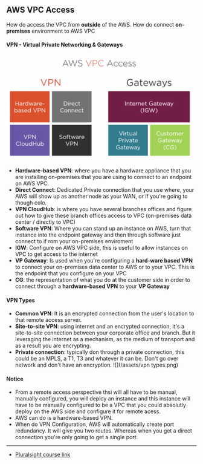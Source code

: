 ## AWS VPC Access

How do access the VPC from __outside__ of the AWS. How do connect __on-premises__ environment to AWS VPC
 
#### VPN - Virtual Private Networking & Gateways
![](/assets/vpn_gateways.png)
* __Hardware-based VPN__: where you have a hardware appliance that you are installing on-premises that you are using to connect to an endpoint on AWS VPC.
* __Direct Connect__: Dedicated Private connection that you use where, your AWS will show up as another node as your WAN, or if you're going to  though colo.
* __VPN CloudHub__: is where you have several branches offices and figure out how to give these branch offices access to VPC (on-premises data center / directly to VPC)
* __Software VPN__: Where you can stand up an instance on AWS, turn that instance into the endpoint gateway and then through software just connect to if rom your on-premises enviroment
* __IGW__: Configure on AWS VPC side, this is useful to allow instances on VPC to get access to the internet 
* __VP Gateway__: Is used when you're configuring a __hard-ware based VPN__ to connect your on-premises data center to AWS or to your VPC. This is the endpoint that you configure on your VPC
* __CG__: the representation of what you do at the customer side in order to connect through a __hardware-based VPN__ to your __VP Gateway__

#### VPN Types
* __Common VPN__: It is an encrypted connection from the user's location to that remote access server.
* __Site-to-site VPN__: using internet and an encrypted connection, it's a site-to-site connection between your corporate office and branch. But it leveraging the internet as a mechanism, as the medium of transport and as a result you are encrypting.
* __Private connection__: typically don through a private connection, this could be an MPLS, a T1, T3 and whatever it can be. Don't go over network and don't have an encryption.
 ![](/assets/vpn types.png)

#### 
#### Notice
* From a remote access perspective thsi will all have to be manual, manually configured, you will deploy an instance and this instance will have to be manually configured to be a VPC that you could absolutly deploy on the AWS side and configure it for remote acess.
* AWS can do is a hardware-based VPN.
* When do VPN Configuration, AWS will automatically create port redundancy. It will give you two routes. Whereas when you get a direct connection you're only going to get a single port.
---
* [Pluralsight course link](https://app.pluralsight.com/player?course=aws-certified-solutions-architect-associate&author=elias-khnaser&name=aws-certified-solutions-architect-associate-m4&clip=3&mode=live)

